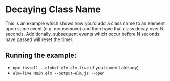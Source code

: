 # Decaying Class Name

This is an example which shows how you'd add a class name to an element upon
some event (e.g. mousemove) and then have that class decay over N seconds.
Additionally, subsequent events which occur before N seconds have passed will
reset the timer.

## Running the example:
- `npm install --global elm elm-live` (if you haven't already)
- `elm-live Main.elm --output=elm.js --open`

